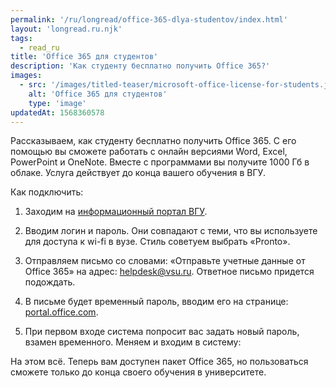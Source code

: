 ```yaml
---
permalink: '/ru/longread/office-365-dlya-studentov/index.html'
layout: 'longread.ru.njk'
tags:
  - read_ru
title: 'Office 365 для студентов'
description: 'Как студенту бесплатно получить Office 365?'
images:
  - src: '/images/titled-teaser/microsoft-office-license-for-students.jpg'
    alt: 'Office 365 для студентов'
    type: 'image'
updatedAt: 1568360578
---
```

Рассказываем, как студенту бесплатно получить Office 365. С его помощью вы cможете работать с онлайн версиями Word, Excel, PowerPoint и OneNote. Вместе с программами вы получите 1000 Гб в облаке. Услуга действует до конца вашего обучения в ВГУ.

Как подключить:

1. Заходим на [информационный портал ВГУ](https://info.vsu.ru/).

2. Вводим логин и пароль. Они совпадают с теми, что вы используете для доступа к wi-fi в вузе. Стиль советуем выбрать «Pronto».

3. Отправляем письмо со словами: ​«Отправьте учетные данные от Office 365» на адрес: [helpdesk@vsu.ru](mailto:helpdesk@vsu.ru). Ответное письмо придется подождать.

4. В письме будет временный пароль, вводим его на странице: [portal.office.com](http://portal.office.com).

5. При первом входе система попросит вас задать новый пароль, взамен временного. Меняем и входим в систему:

На этом всё. Теперь вам доступен пакет Office 365, но пользоваться сможете только до конца своего обучения в университете.
